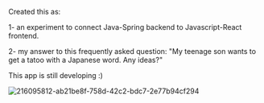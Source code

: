 Created this as:

1- an experiment to connect Java-Spring backend to Javascript-React frontend.

2- my answer to this frequently asked question: "My teenage son wants to get a tatoo with a Japanese word. Any ideas?"

This app is still developing :)


![216095812-ab21be8f-758d-42c2-bdc7-2e77b94cf294](https://user-images.githubusercontent.com/91882718/217516757-797b3764-37d7-4442-8a2f-55200bfaa8a0.png)
